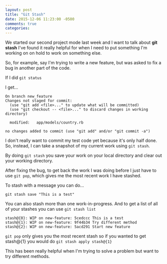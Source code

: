 ```yaml
---
layout: post
title: "Git Stash"
date: 2015-12-06 11:23:00 -0500
comments: true
categories: 
---
```


We started our second project mode last week and I want to talk about <b>git stash</b> I've found it really helpful for when I need to put something I'm working on on hold to work on something else.

So, for example, say I'm trying to write a new feature, but was asked to fix a bug in another part of the code.  

If I did ```git status```

I get...

```
On branch new_feature
Changes not staged for commit:
  (use "git add <file>..." to update what will be committed)
  (use "git checkout -- <file>..." to discard changes in working directory)

  modified:   app/models/country.rb

no changes added to commit (use "git add" and/or "git commit -a")
```

I don't really want to commit my test code yet because it's only half done. So, instead, I can take a snapshot of my current work using ```git stash```.

By doing ```git stash``` you save your work on your local directory and clear out your working directory.

After fixing the bug, to get back the work I was doing before I just have to use ```git pop```, which gives me the most recent work I have stashed.

To stash with a message you can do... 

```git stash save "This is a test"```

You can also stash more than one work-in-progress.  And to get a list of all of your stashes you can use ```git stash list```

```
stash@{0}: WIP on new-feature: 5cedccc This is a test
stash@{1}: WIP on new-feature: 9f44b34 Try different method
stash@{2}: WIP on new-feature: 5acd291 Start new feature
```

```git pop``` only gives you the most recent stash so if you wanted to get stash@{1} you would do ```git stash apply stash@{1}```

This has been really helpful when I'm trying to solve a problem but want to try different methods.
